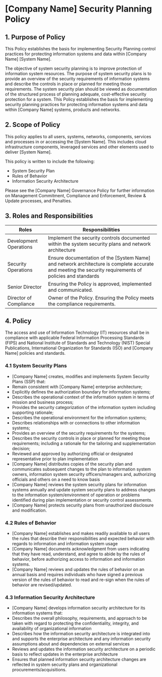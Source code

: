 # [Company Name] Security Planning Policy

## 1. Purpose of Policy
This Policy establishes the basis for implementing Security Planning control practices for protecting information systems and data within [Company Name] [System Name].

The objective of system security planning is to improve protection of information system resources. The purpose of system security plans is to provide an overview of the security requirements of information systems and describe the controls in place or planned for meeting those requirements. The system security plan should be viewed as documentation of the structured process of planning adequate, cost-effective security protection for a system.  This Policy establishes the basis for implementing security planning practices for protecting information systems and data within [Company Name] systems, products and networks.

## 2. Scope of Policy
This policy applies to all users, systems, networks, components, services and processes in or accessing the [System Name]. This includes cloud infrastructure components, leveraged services and other elements used to deliver [System Name].

This policy is written to include the following:
* System Security Plan
* Rules of Behavior
* Information Security Architecture

Please see the [Company Name] Governance Policy for further information on Management Commitment, Compliance and Enforcement, Review & Update processes, and Penalties.

## 3. Roles and Responsibilities
|Roles                  | Responsibilities|
|---------------------- |-----------------------------------------------------------------------------------------------------|
|Development Operations | Implement the security controls documented within the system security plans and network architecture|
|Security Operations    | Ensure documentation of the [System Name] and network architecture is complete accurate and meeting the security requirements of policies and standards|
|Senior Director        | Ensuring the Policy is approved, implemented and communicated.|
|Director of Compliance | Owner of the Policy. Ensuring the Policy meets the compliance requirements.|

## 4. Policy
The access and use of Information Technology (IT) resources shall be in compliance with applicable Federal Information Processing Standards (FIPS) and National Institute of Standards and Technology (NIST) Special Publications, International Organization for Standards (ISO) and [Company Name] policies and standards.

### 4.1 System Security Plans
* [Company Name] creates, modifies and implements System Security Plans (SSP) that:
 * Remain consistent with [Company Name] enterprise architecture;
 * Explicitly defines the authorization boundary for information systems;
 * Describes the operational context of the information system in terms of mission and business process;
 * Provides the security categorization of the information system including supporting rationale;
 * Describes the operational environment for the information systems;
 * Describes relationships with or connections to other information systems;
 * Provides an overview of the security requirements for the systems;
 * Describes the security controls in place or planned for meeting those requirements; including a rationale for the tailoring and supplementation decision;
 * Reviewed and approved by authorizing official or designated representative prior to plan implementation
* [Company Name] distributes copies of the security plan and communicates subsequent changes to the plan to information system owners, information system security officers/managers and, authorizing officials and others on a need to know basis
* [Company Name] reviews the system security plans for information systems annually and update system security plans to address changes to the information system/environment of operation or problems identified during plan implementation or security control assessments.
* [Company Name] protects security plans from unauthorized disclosure and modification.

### 4.2 Rules of Behavior
* [Company Name] establishes and makes readily available to all users the rules that describe their responsibilities and expected behavior with regards to information and information system usage
* [Company Name] documents acknowledgment from users indicating that they have read, understand, and agree to abide by the rules of behavior, before authorizing access to information and information systems.
* [Company Name] reviews and updates the rules of behavior on an annual basis and requires individuals who have signed a previous version of the rules of behavior to read and re-sign when the rules of behavior are revised/updated.

### 4.3 Information Security Architecture
* [Company Name] develops information security architecture for its information systems that:
 * Describes the overall philosophy, requirements, and approach to be taken with regard to protecting the confidentiality, integrity, and availability of organizational information
 * Describes how the information security architecture is integrated into and supports the enterprise architecture and any information security assumptions about and dependencies on external services
 * Reviews and updates the information security architecture on a periodic basis to reflect updates in the enterprise architecture
 * Ensures that planned information security architecture changes are reflected in system security plans and organizational procurements/acquisitions.
